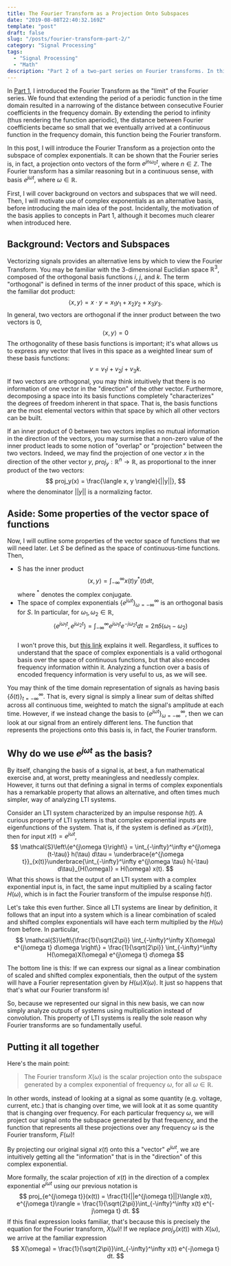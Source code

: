 ```yaml
---
title: The Fourier Transform as a Projection Onto Subspaces
date: "2019-08-08T22:40:32.169Z"
template: "post"
draft: false
slug: "/posts/fourier-transform-part-2/"
category: "Signal Processing"
tags:
  - "Signal Processing"
  - "Math"
description: "Part 2 of a two-part series on Fourier transforms. In this post, as a projection onto a space of eigenfunctions."
---
```

In [Part 1](https://www.alanqwang.com/posts/fourier-transform-part-1/), I introduced the Fourier Transform as the "limit" of the Fourier series. We found that extending the period of a periodic function in the time domain resulted in a narrowing of the distance between consecutive Fourier coefficients in the frequency domain. By extending the period to infinity (thus rendering the function aperiodic), the distance between Fourier coefficients became so small that we eventually arrived at a continuous function in the frequency domain, this function being the Fourier transform.

In this post, I will introduce the Fourier Transform as a projection onto the subspace of complex exponentials. It can be shown that the Fourier series is, in fact, a projection onto vectors of the form $e^{jn \omega_0 t}$, where $n \in \mathbb{Z}$. The Fourier transform has a similar reasoning but in a continuous sense, with basis $e^{j \omega t}$, where $\omega \in \mathbb{R}$. 

First, I will cover background on vectors and subspaces that we will need. Then, I will motivate use of complex exponentials as an alternative basis, before introducing the main idea of the post. Incidentally, the motivation of the basis applies to concepts in Part 1, although it becomes much clearer when introduced here.

## Background: Vectors and Subspaces

Vectorizing signals provides an alternative lens by which to view the Fourier Transform. You may be familiar with the 3-dimensional Euclidian space $\mathbb{R}^3$, composed of the orthogonal basis functions $i$, $j$, and $k$. The term "orthogonal" is defined in terms of the inner product of this space, which is the familiar dot product:
$$
\langle x, y \rangle = x \cdot y = x_1y_1 + x_2y_2 + x_3y_3.
$$
In general, two vectors are orthogonal if the inner product between the two vectors is $0$,
$$
\langle x, y \rangle = 0
$$
The orthogonality of these basis functions is important; it's what allows us to express any vector that lives in this space as a weighted linear sum of these basis functions:
$$
v = v_1 i + v_2 j + v_3 k.
$$
If two vectors are orthogonal, you may think intuitively that there is no information of one vector in the "direction" of the other vector. Furthermore, decomposing a space into its basis functions completely "characterizes" the degrees of freedom inherent in that space. That is, the basis functions are the most elemental vectors within that space by which all other vectors can be built. 

If an inner product of $0$ between two vectors implies no mutual information in the direction of the vectors, you may surmise that a non-zero value of the inner product leads to some notion of "overlap" or "projection" between the two vectors. Indeed, we may find the projection of one vector $x$ in the direction of the other vector $y$, $proj_y : \mathbb{R}^n \rightarrow \mathbb{R}$, as proportional to the inner product of the two vectors:
$$
proj_y(x) = \frac{\langle x, y \rangle}{||y||},
$$
where the denominator $||y||$ is a normalizing factor. 

## Aside: Some properties of the vector space of functions
Now, I will outline some properties of the vector space of functions that we will need later.
Let $S$ be defined as the space of continuous-time functions. Then,
+ S has the inner product
$$
\langle x, y \rangle = \int_{-\infty}^\infty x(t) y^*(t) dt,
$$
where $^*$ denotes the complex conjugate.
+ The space of complex exponentials $\{e^{j \omega t}\}_{\omega=-\infty}^\infty$ is an orthogonal basis for $S$. In particular, for $\omega_1, \omega_2 \in \mathbb{R}$,
$$
\langle e^{j\omega_1 t}, e^{j\omega_2 t} \rangle =  \int_{-\infty}^\infty e^{j\omega_1 t} e^{-j\omega_2 t}dt = 2\pi \delta(\omega_1 - \omega_2)
$$  
I won't prove this, but [this link](https://math.stackexchange.com/questions/2340094/why-frac12-pi-int-infty-inftyeiwt-xdw-is-the-dirac-delta-func) explains it well. Regardless, it suffices to understand that the space of complex exponentials is a valid orthogonal basis over the space of continuous functions, but that also encodes frequency information within it. Analyzing a function over a basis of encoded frequency information is very useful to us, as we will see.

You may think of the time domain representation of signals as having basis $\{\delta(t)\}_{t=-\infty}^\infty$. That is, every signal is simply a linear sum of deltas shifted across all continuous time, weighted to match the signal's amplitude at each time. However, if we instead change the basis to $\{e^{j \omega t}\}_{\omega=-\infty}^\infty$, then we can look at our signal from an entirely different lens. The function that represents the projections onto this basis is, in fact, the Fourier transform. 

## Why do we use $e^{j\omega t}$ as the basis?
By itself, changing the basis of a signal is, at best, a fun mathematical exercise and, at worst, pretty meaningless and needlessly complex. However, it turns out that defining a signal in terms of complex exponentials has a remarkable property that allows an alternative, and often times much simpler, way of analyzing LTI systems.

Consider an LTI system characterized by an impulse response $h(t)$. A curious property of LTI systems is that complex exponential inputs are eigenfunctions of the system. That is, if the system is defined as $\mathcal{S}\{x(t)\}$, then for input $x(t) = e^{j\omega t}$, 
$$
\mathcal{S}\left\{e^{j\omega t}\right\} = \int_{-\infty}^\infty e^{j\omega (t-\tau)} h(\tau) d\tau = \underbrace{e^{j\omega t}}_{x(t)}\underbrace{\int_{-\infty}^\infty e^{j\omega \tau} h(-\tau) d\tau}_{H(\omega)} = H(\omega) x(t).
$$
What this shows is that the output of an LTI system with a complex exponential input is, in fact, the same input multiplied by a scaling factor $H(\omega)$, which is in fact the Fourier transform of the impulse response $h(t)$.

Let's take this even further. Since all LTI systems are linear by definition, it follows that an input into a system which is a linear combination of scaled and shifted complex exponentials will have each term multiplied by the $H(\omega)$ from before. In particular,
$$
\mathcal{S}\left\{\frac{1}{\sqrt{2\pi}} \int_{-\infty}^\infty X(\omega) e^{j\omega t} d\omega \right\} = \frac{1}{\sqrt{2\pi}} \int_{-\infty}^\infty H(\omega)X(\omega) e^{j\omega t} d\omega
$$

The bottom line is this: If we can express our signal as a linear combination of scaled and shifted complex exponentials, then the output of the system will have a Fourier representation given by $H(\omega)X(\omega)$. It just so happens that that's what our Fourier transform is!

So, because we represented our signal in this new basis, we can now simply analyze outputs of systems using multiplication instead of convolution. This property of LTI systems is really the sole reason why Fourier transforms are so fundamentally useful.

## Putting it all together
Here's the main point:
> The Fourier transform $X(\omega)$ is the scalar projection onto the subspace generated by a complex exponential of frequency $\omega$, for all $\omega \in \mathbb{R}$.

In other words, instead of looking at a signal as some quantity (e.g. voltage, current, etc.) that is changing over time, we will look at it as some quantity that is changing over frequency. For each particular frequency $\omega$, we will project our signal onto the subspace generated by that frequency, and the function that represents all these projections over any frequency $\omega$ is the Fourier transform, $F(\omega)$!

By projecting our original signal $x(t)$ onto this a "vector" $e^{j\omega t}$, we are intuitively getting all the "information" that is in the "direction" of this complex exponential.

More formally, the scalar projection of $x(t)$ in the direction of a complex exponential $e^{j\omega t}$ using our previous notation is
$$
proj_{e^{j\omega t}}(x(t)) = \frac{1}{||e^{j\omega t}||}\langle x(t), e^{j\omega t}\rangle = \frac{1}{\sqrt{2\pi}}\int_{-\infty}^\infty x(t) e^{-j\omega t} dt.
$$
If this final expression looks familiar, that's because this is precisely the equation for the Fourier transform, $X(\omega)$! If we replace $proj_y(x(t))$ with $X(\omega)$, we arrive at the familiar expression
$$
X(\omega) = \frac{1}{\sqrt{2\pi}}\int_{-\infty}^\infty x(t) e^{-j\omega t} dt.
$$